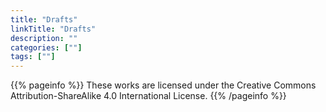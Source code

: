 ```yaml
---
title: "Drafts"
linkTitle: "Drafts"
description: ""
categories: [""]
tags: [""]
---
```


{{% pageinfo %}}
These works are licensed under the Creative Commons Attribution-ShareAlike 4.0 International License.
{{% /pageinfo %}}

